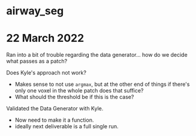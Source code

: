 # airway_seg

# 22 March 2022

Ran into a bit of trouble regarding the data generator... how do we decide what passes as a patch?

Does Kyle's approach not work?
- Makes sense to not use `argmax`, but at the other end of things if there's only one voxel in the whole patch does that suffice?
- What should the threshold be if this is the case?

Validated the Data Generator with Kyle.
- Now need to make it a function.
- ideally next deliverable is a full single run.
